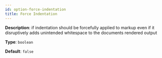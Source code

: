 ```yaml
---
id: option-force-indentation
title: Force Indentation
---
```

**Description**: if indentation should be forcefully applied to markup even if it disruptively adds unintended whitespace to the documents rendered output

**Type**: `boolean`

**Default**: `false`
